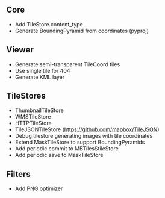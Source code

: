 Core
----

* Add TileStore.content_type
* Generate BoundingPyramid from coordinates (pyproj)

Viewer
------

* Generate semi-transparent TileCoord tiles
* Use single tile for 404
* Generate KML layer

TileStores
----------

* ThumbnailTileStore
* WMSTileStore
* HTTPTileStore
* TileJSONTileStore (https://github.com/mapbox/TileJSON)
* Debug tilestore generating images with tile coordinates
* Extend MaskTileStore to support BoundingPyramids
* Add periodic commit to MBTilesStileStore
* Add periodic save to MaskTileStore

Filters
-------

* Add PNG optimizer

